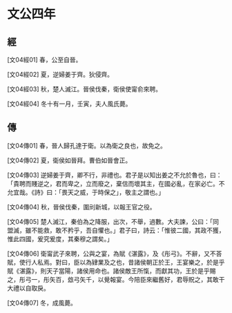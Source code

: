 # 文公四年

## 經 <a name="06Wen04Jing"></a>

<a name="06Wen04Jing01">[文04經01]</a> 春，公至自晉。

<a name="06Wen04Jing02">[文04經02]</a> 夏，逆婦姜于齊。狄侵齊。

<a name="06Wen04Jing03">[文04經03]</a> 秋，楚人滅江。晉侯伐秦，衛侯使甯俞來聘。

<a name="06Wen04Jing04">[文04經04]</a> 冬十有一月，壬寅，夫人風氏薨。

## 傳 <a name="06Wen04Zhuan"></a>

<a name="06Wen04Zhuan01">[文04傳01]</a> 春，晉人歸孔達于衛。以為衛之良也，故免之。

<a name="06Wen04Zhuan02">[文04傳02]</a> 夏，衛侯如晉拜。曹伯如晉會正。

<a name="06Wen04Zhuan03">[文04傳03]</a> 逆婦姜于齊，卿不行，非禮也。君子是以知出姜之不允於魯也，曰：「貴聘而賤逆之，君而卑之，立而廢之，棄信而壞其主，在國必亂，在家必亡。不允宜哉。《詩》曰：「畏天之威，于時保之」，敬主之謂也。」

<a name="06Wen04Zhuan04">[文04傳04]</a> 秋，晉侯伐秦，圍刓新城，以報王官之役。

<a name="06Wen04Zhuan05">[文04傳05]</a> 楚人滅江，秦伯為之降服，出次，不舉，過數。大夫諫，公曰：「同盟滅，雖不能救，敢不矜乎，吾自懼也。」君子曰，詩云：「惟彼二國，其政不獲，惟此四國，爰究爰度，其秦穆之謂矣。」

<a name="06Wen04Zhuan06">[文04傳06]</a> 衛甯武子來聘，公與之宴，為賦《湛露》，及《彤弓》。不辭，又不荅賦，使行人私焉。對曰，臣以為肄業及之也，昔諸侯朝正於王，王宴樂之，於是乎賦《湛露》，則天子當陽，諸侯用命也。諸侯敵王所愾，而獻其功，王於是乎賜之，彤弓一，彤矢百，玈弓矢千，以覺報宴。今陪臣來繼舊好，君辱貺之，其敢干大禮以自取戾。

<a name="06Wen04Zhuan07">[文04傳07]</a> 冬，成風薨。

